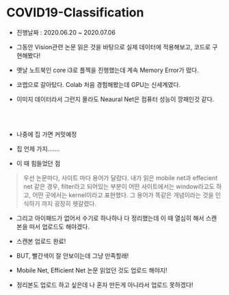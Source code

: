 # COVID19-Classification

- 진행날짜 : 2020.06.20 ~ 2020.07.06


- 그동안 Vision관련 논문 읽은 것을 바탕으로 실제 데이터에 적용해보고, 코드로 구현해봤다!
- 옛날 노트북인 core i3로 플젝을 진행했는데 계속 Memory Error가 떴다.
- 코랩으로 갈아탔다. Colab 처음 경험해봤는데 GPU는 신세계였다.
- 이미지 데이터라서 그런지 몰라도 Neaural Net은 컴퓨터 성능이 깡패인것 같다.

</br>
</br>

- 나중에 집 가면 커밋예정
- 집 언제 가지.......


 - 이 때 힘들었던 점
 > 우선 논문마다, 사이트 마다 용어가 달랐다. 내가 읽은 mobile net과 effecient net 같은 경우, filter라고 되어있는 부분이 어떤 사이트에서는 window라고도 하고, 어떤 곳에서는 kernel이라고 표현했다. 그 용어가 똑같은 개념이라는 것을 인식하기 까지 굉장히 헷갈렸다.
 
 - 그리고 아이패드가 없어서 수기로 하나하나 다 정리했는데 이 때 열심히 해서 스캔 본을 떠서 업로드도 해야겠다.
 - 스캔본 업로드 완료!
  - BUT, 빨간색이 잘 안보이는데 그냥 만족할래!


-  Mobile Net, Efficient Net 논문 읽었던 것도 업로드 해야지!
-  정리본도 업로드 하고 싶은데 나 혼자 만든게 아니라서 업로드 못하겠다! 

